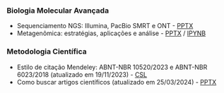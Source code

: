 ### Biologia Molecular Avançada
* Sequenciamento NGS: Illumina, PacBio SMRT e ONT - [PPTX](slides/bma_ngs.pptx)
* Metagenômica: estratégias, aplicações e análise - [PPTX](slides/bma_meta.pptx) / [IPYNB](ipynb/bma_meta.ipynb)

### Metodologia Científica
* Estilo de citação Mendeley: ABNT-NBR 10520/2023 e ABNT-NBR 6023/2018 (atualizado em 19/11/2023) - [CSL](mendeley/abnt-lpmor22.csl)
* Como buscar artigos científicos (atualizado em 25/03/2024) - [PPTX](slides/informatica_busca-artigos.pptx)
